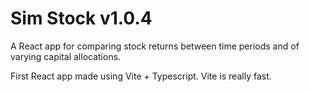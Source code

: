# Sim Stock v1.0.4

A React app for comparing stock returns between time periods and of varying capital allocations.

First React app made using Vite + Typescript. Vite is really fast.
